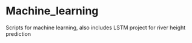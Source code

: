 # Machine_learning
Scripts for machine learning, also includes LSTM project for river height prediction
